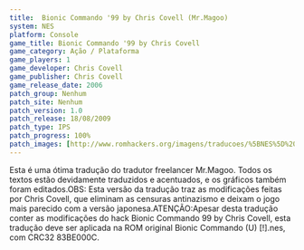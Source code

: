 ```yaml
---
title:  Bionic Commando '99 by Chris Covell (Mr.Magoo)
system: NES
platform: Console
game_title: Bionic Commando '99 by Chris Covell
game_category: Ação / Plataforma
game_players: 1
game_developer: Chris Covell
game_publisher: Chris Covell
game_release_date: 2006
patch_group: Nenhum
patch_site: Nenhum
patch_version: 1.0
patch_release: 18/08/2009
patch_type: IPS
patch_progress: 100%
patch_images: [http://www.romhackers.org/imagens/traducoes/%5BNES%5D%20Bionic%20Commando%2099%20by%20Chris%20Covell%20-%20Mr.Magoo%20-%201.png,http://www.romhackers.org/imagens/traducoes/%5BNES%5D%20Bionic%20Commando%2099%20by%20Chris%20Covell%20-%20Mr.Magoo%20-%202.png,http://www.romhackers.org/imagens/traducoes/%5BNES%5D%20Bionic%20Commando%2099%20by%20Chris%20Covell%20-%20Mr.Magoo%20-%203.png]
---
```

Esta é uma ótima tradução do tradutor freelancer Mr.Magoo. Todos os textos estão devidamente traduzidos e acentuados, e os gráficos também foram editados.OBS: Esta versão da tradução traz as modificações feitas por Chris Covell, que eliminam as censuras antinazismo e deixam o jogo mais parecido com a versão japonesa.ATENÇÃO:Apesar desta tradução conter as modificações do hack Bionic Commando 99 by Chris Covell, esta tradução deve ser aplicada na ROM original Bionic Commando (U) [!].nes, com CRC32 83BE000C.